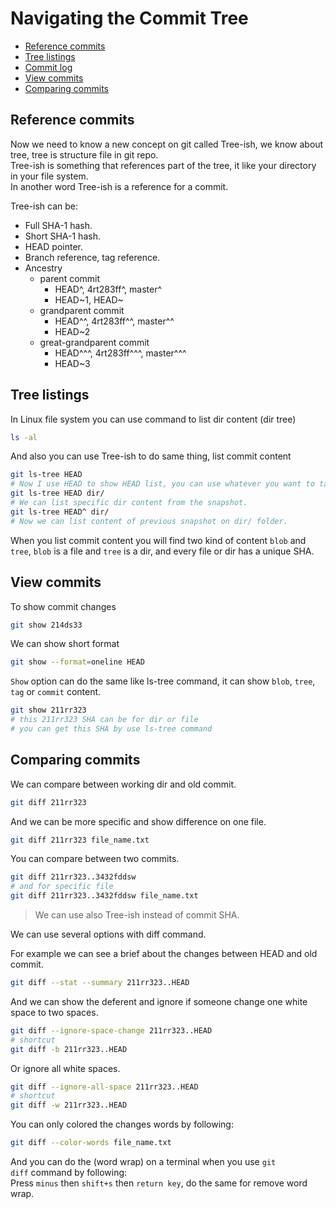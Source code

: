 # Navigating the Commit Tree

* [Reference commits](#reference-commits)
* [Tree listings](#tree-listings)
* [Commit log](#commit-log)
* [View commits](#view-commits)
* [Comparing commits](#comparing-commits)

## Reference commits
Now we need to know a new concept on git called Tree-ish, we know about tree, tree is structure file in git repo. <br>
Tree-ish is something that references part of the tree, it like your directory in your file system. <br>
In another word Tree-ish is a reference for a commit.

Tree-ish can be:
* Full SHA-1 hash.
* Short SHA-1 hash.
* HEAD pointer.
* Branch reference, tag reference.
* Ancestry
    * parent commit
        - HEAD^, 4rt283ff^, master^
        - HEAD\~1, HEAD\~
    * grandparent commit
        - HEAD^^, 4rt283ff^^, master^^
        - HEAD~2
    * great-grandparent commit
        - HEAD^^^, 4rt283ff^^^, master^^^
        - HEAD~3

## Tree listings
In Linux file system you can use command to list dir content (dir tree)
```bash
ls -al
```
And also you can use Tree-ish to do same thing, list commit content
```bash
git ls-tree HEAD
# Now I use HEAD to show HEAD list, you can use whatever you want to target the point you want.
git ls-tree HEAD dir/
# We can list specific dir content from the snapshot.
git ls-tree HEAD^ dir/
# Now we can list content of previous snapshot on dir/ folder.
```
When you list commit content you will find two kind of content <code>blob</code> and <code>tree</code>, <code>blob</code> is a file and <code>tree</code> is a dir, and every file or dir has a unique SHA.

## View commits
To show commit changes
```bash
git show 214ds33
```
We can show short format
```bash
git show --format=oneline HEAD
```
<code>Show</code> option can do the same like ls-tree command, it can show <code>blob</code>, <code>tree</code>, <code>tag</code> or <code>commit</code> content.
```bash
git show 211rr323
# this 211rr323 SHA can be for dir or file
# you can get this SHA by use ls-tree command
```

## Comparing commits
We can compare between working dir and old commit.
```bash
git diff 211rr323
```
And we can be more specific and show difference on one file.
```bash
git diff 211rr323 file_name.txt
```
You can compare between two commits.
```bash
git diff 211rr323..3432fddsw
# and for specific file
git diff 211rr323..3432fddsw file_name.txt
```
> We can use also Tree-ish instead of commit SHA.

We can use several options with diff command.

For example we can see a brief about the changes between HEAD and old commit.
```bash
git diff --stat --summary 211rr323..HEAD
```
And we can show the deferent and ignore if someone change one white space to two spaces.
```bash
git diff --ignore-space-change 211rr323..HEAD
# shortcut
git diff -b 211rr323..HEAD
```
Or ignore all white spaces.
```bash
git diff --ignore-all-space 211rr323..HEAD
# shortcut
git diff -w 211rr323..HEAD
```
You can only colored the changes words by following:
```bash
git diff --color-words file_name.txt
```

And you can do the (word wrap) on a terminal when you use <code>git diff</code> command by following: <br>
Press <code>minus</code> then <code>shift+s</code> then <code>return key</code>, do the same for remove word wrap. <br>
